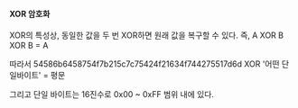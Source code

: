 #### XOR 암호화
XOR의 특성상, 동일한 값을 두 번 XOR하면 원래 값을 복구할 수 있다. 
즉, A XOR B XOR B = A

따라서
54586b6458754f7b215c7c75424f21634f744275517d6d XOR '어떤 단일바이트' = 평문

그리고 단일 바이트는 16진수로 0x00 ~ 0xFF 범위 내에 있다.
